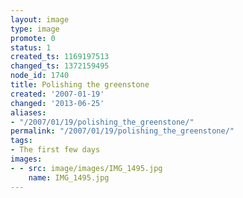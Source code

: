 ```yaml
---
layout: image
type: image
promote: 0
status: 1
created_ts: 1169197513
changed_ts: 1372159495
node_id: 1740
title: Polishing the greenstone
created: '2007-01-19'
changed: '2013-06-25'
aliases:
- "/2007/01/19/polishing_the_greenstone/"
permalink: "/2007/01/19/polishing_the_greenstone/"
tags:
- The first few days
images:
- - src: image/images/IMG_1495.jpg
    name: IMG_1495.jpg
---
```


